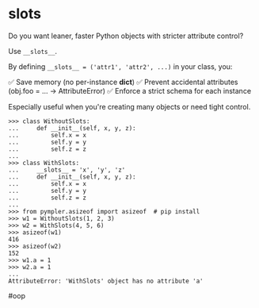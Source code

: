 # __slots__

Do you want leaner, faster Python objects with stricter attribute control?

Use `__slots__`.

By defining `__slots__ = ('attr1', 'attr2', ...)` in your class, you:

✅ Save memory (no per-instance __dict__)
✅ Prevent accidental attributes (obj.foo = ... → AttributeError)
✅ Enforce a strict schema for each instance

Especially useful when you're creating many objects or need tight control.

```
>>> class WithoutSlots:
...     def __init__(self, x, y, z):
...         self.x = x
...         self.y = y
...         self.z = z
...
>>> class WithSlots:
...     __slots__ = 'x', 'y', 'z'
...     def __init__(self, x, y, z):
...         self.x = x
...         self.y = y
...         self.z = z
...
>>> from pympler.asizeof import asizeof  # pip install
>>> w1 = WithoutSlots(1, 2, 3)
>>> w2 = WithSlots(4, 5, 6)
>>> asizeof(w1)
416
>>> asizeof(w2)
152
>>> w1.a = 1
>>> w2.a = 1
...
AttributeError: 'WithSlots' object has no attribute 'a'
```

#oop
